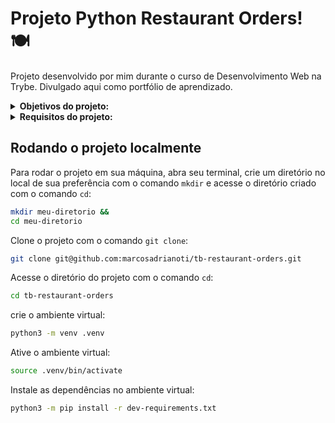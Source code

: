 # Projeto Python Restaurant Orders! :plate_with_cutlery:
Projeto desenvolvido por mim durante o curso de Desenvolvimento Web na Trybe. Divulgado aqui como portfólio de aprendizado.

<details>
<summary><strong>Objetivos do projeto:</strong></summary>
 
  * Finalizar uma ferramenta de construção de cardápios.
  * Habilidades exercitadas:
    * Praticar o conceito de Hashmaps através das estruturas de dados Dict e Set do Python.
    * Praticar os conhecimentos de testes de software.
    * Praticar os conhecimentos de orientação a objetos.
</details>
<details>
<summary><strong> Requisitos do projeto:</strong></summary>

  *  Implementar testes para a classe `Ingredient`, que se encontra no módulo `src/models/ingredient.py`.
  *  Implementar testes para a classe `Dish`, que se encontra no módulo `src/models/dish.py`.
  *  Implementar a classe `MenuData` que fará todo o mapeamento de pratos e ingredientes baseado nos arquivo csv disponibilizado. Ela se encontra no módulo `src/services/menu_data.py`.
  *  Implementar o método `get_main_menu` dentro da classe `MenuBuilder`, que gera um `DataFrame` com os cardápios. Ele se encontra no arquivo `src/services/menu_builder.py`.
</details>
  
## Rodando o projeto localmente

Para rodar o projeto em sua máquina, abra seu terminal, crie um diretório no local de sua preferência com o comando `mkdir` e acesse o diretório criado com o comando `cd`:

```bash
mkdir meu-diretorio &&
cd meu-diretorio
```

Clone o projeto com o comando `git clone`:

```bash
git clone git@github.com:marcosadrianoti/tb-restaurant-orders.git
```

Acesse o diretório do projeto com o comando `cd`:

```bash
cd tb-restaurant-orders
```

crie o ambiente virtual:
```bash
python3 -m venv .venv
```

Ative o ambiente virtual:
```bash
source .venv/bin/activate
```

Instale as dependências no ambiente virtual:
```bash
python3 -m pip install -r dev-requirements.txt
```
